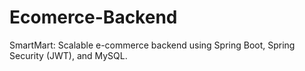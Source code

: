 # Ecomerce-Backend
SmartMart: Scalable e-commerce backend using Spring Boot, Spring Security (JWT), and MySQL.
